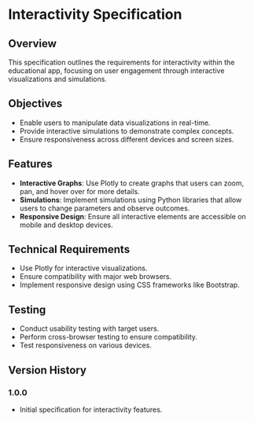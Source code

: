 # Interactivity Specification

## Overview

This specification outlines the requirements for interactivity within the educational app, focusing on user engagement through interactive visualizations and simulations.

## Objectives

- Enable users to manipulate data visualizations in real-time.
- Provide interactive simulations to demonstrate complex concepts.
- Ensure responsiveness across different devices and screen sizes.

## Features

- **Interactive Graphs**: Use Plotly to create graphs that users can zoom, pan, and hover over for more details.
- **Simulations**: Implement simulations using Python libraries that allow users to change parameters and observe outcomes.
- **Responsive Design**: Ensure all interactive elements are accessible on mobile and desktop devices.

## Technical Requirements

- Use Plotly for interactive visualizations.
- Ensure compatibility with major web browsers.
- Implement responsive design using CSS frameworks like Bootstrap.

## Testing

- Conduct usability testing with target users.
- Perform cross-browser testing to ensure compatibility.
- Test responsiveness on various devices.

## Version History

### 1.0.0
- Initial specification for interactivity features. 